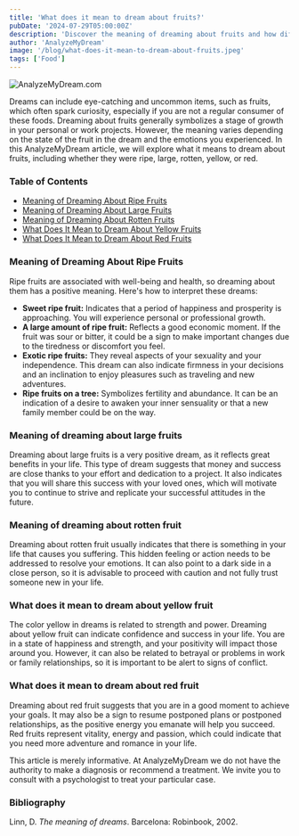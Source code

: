```yaml
---
title: 'What does it mean to dream about fruits?'
pubDate: '2024-07-29T05:00:00Z'
description: 'Discover the meaning of dreaming about fruits and how different types of fruits can reflect important aspects of your life and emotions.'
author: 'AnalyzeMyDream'
image: '/blog/what-does-it-mean-to-dream-about-fruits.jpeg'
tags: ['Food']
---
```


![AnalyzeMyDream.com](/blog/what-does-it-mean-to-dream-about-fruits.jpeg)

Dreams can include eye-catching and uncommon items, such as fruits, which often spark curiosity, especially if you are not a regular consumer of these foods. Dreaming about fruits generally symbolizes a stage of growth in your personal or work projects. However, the meaning varies depending on the state of the fruit in the dream and the emotions you experienced. In this AnalyzeMyDream article, we will explore what it means to dream about fruits, including whether they were ripe, large, rotten, yellow, or red.

### Table of Contents

- [Meaning of Dreaming About Ripe Fruits](#meaning-of-dreaming-about-ripe-fruits)
- [Meaning of Dreaming About Large Fruits](#meaning-of-dreaming-about-large-fruits)
- [Meaning of Dreaming About Rotten Fruits](#meaning-of-dreaming-about-rotten-fruits)
- [What Does It Mean to Dream About Yellow Fruits](#what-does-it-mean-to-dream-about-yellow-fruits)
- [What Does It Mean to Dream About Red Fruits](#what-does-it-mean-to-dream-about-red-fruits)

### Meaning of Dreaming About Ripe Fruits

Ripe fruits are associated with well-being and health, so dreaming about them has a positive meaning. Here's how to interpret these dreams:

- **Sweet ripe fruit:** Indicates that a period of happiness and prosperity is approaching. You will experience personal or professional growth.
- **A large amount of ripe fruit:** Reflects a good economic moment. If the fruit was sour or bitter, it could be a sign to make important changes due to the tiredness or discomfort you feel.
- **Exotic ripe fruits:** They reveal aspects of your sexuality and your independence. This dream can also indicate firmness in your decisions and an inclination to enjoy pleasures such as traveling and new adventures.
- **Ripe fruits on a tree:** Symbolizes fertility and abundance. It can be an indication of a desire to awaken your inner sensuality or that a new family member could be on the way.

### Meaning of dreaming about large fruits

Dreaming about large fruits is a very positive dream, as it reflects great benefits in your life. This type of dream suggests that money and success are close thanks to your effort and dedication to a project. It also indicates that you will share this success with your loved ones, which will motivate you to continue to strive and replicate your successful attitudes in the future.

### Meaning of dreaming about rotten fruit

Dreaming about rotten fruit usually indicates that there is something in your life that causes you suffering. This hidden feeling or action needs to be addressed to resolve your emotions. It can also point to a dark side in a close person, so it is advisable to proceed with caution and not fully trust someone new in your life.

### What does it mean to dream about yellow fruit

The color yellow in dreams is related to strength and power. Dreaming about yellow fruit can indicate confidence and success in your life. You are in a state of happiness and strength, and your positivity will impact those around you. However, it can also be related to betrayal or problems in work or family relationships, so it is important to be alert to signs of conflict.

### What does it mean to dream about red fruit

Dreaming about red fruit suggests that you are in a good moment to achieve your goals. It may also be a sign to resume postponed plans or postponed relationships, as the positive energy you emanate will help you succeed. Red fruits represent vitality, energy and passion, which could indicate that you need more adventure and romance in your life.

This article is merely informative. At AnalyzeMyDream we do not have the authority to make a diagnosis or recommend a treatment. We invite you to consult with a psychologist to treat your particular case.

### Bibliography

Linn, D. *The meaning of dreams*. Barcelona: Robinbook, 2002.